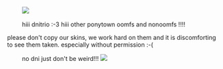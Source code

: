  ⠀ ⠀⠀![](https://i.postimg.cc/cLkfkTCY/Untitled1499-20250719131059.png)

 ⠀ ⠀⠀hiii dnitrio :-3 hiii other ponytown oomfs and nonoomfs !!!!

please don't copy our skins, we work hard on them and it is discomforting to see them taken. especially without permission :-(

 ⠀ ⠀⠀no dni just don't be weird!!!  ![](https://i.postimg.cc/LsbYGGBn/ecc6086388612c268d2198c8cfe834ddd9987433.gif)
